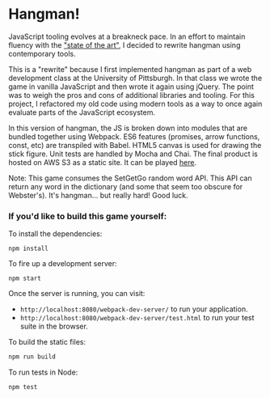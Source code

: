 # Hangman!

JavaScript tooling evolves at a breakneck pace. In an effort to maintain fluency with the ["state of the art"](https://medium.com/javascript-and-opinions/state-of-the-art-javascript-in-2016-ab67fc68eb0b#.o1q44mvfh), I decided to rewrite hangman using contemporary tools.  

This is a "rewrite" because I first implemented hangman as part of a web development class at the University of Pittsburgh. In that class we wrote the game in vanilla JavaScript and then wrote it again using jQuery. The point was to weigh the pros and cons of additional libraries and tooling. For this project, I refactored my old code using modern tools as a way to once again evaluate parts of the JavaScript ecosystem. 

In this version of hangman, the JS is broken down into modules that are bundled together using Webpack. ES6 features (promises, arrow functions, const, etc) are transpiled with Babel. HTML5 canvas is used for drawing the stick figure. Unit tests are handled by Mocha and Chai. The final product is hosted on AWS S3 as a static site. It can be played [here](http://jsgame.s3-website-us-west-1.amazonaws.com).  

Note: This game consumes the SetGetGo random word API. This API can return any word in the dictionary (and some that seem too obscure for Webster's). It's hangman... but really hard! Good luck.  

### If you'd like to build this game yourself:

To install the dependencies:

```
npm install
```

To fire up a development server:

```
npm start
```

Once the server is running, you can visit:

* `http://localhost:8080/webpack-dev-server/` to run your application.
* `http://localhost:8080/webpack-dev-server/test.html` to run your test suite in the browser.

To build the static files:

```js
npm run build
```

To run tests in Node:

```js
npm test
```
